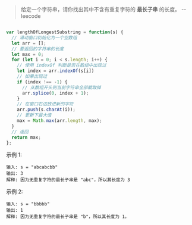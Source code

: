 > 给定一个字符串，请你找出其中不含有重复字符的 **最长子串** 的长度。          --leecode

```javascript

var lengthOfLongestSubstring = function(s) {
  // 滑动窗口初始化为一个空数组
  let arr = [];
  // 要返回的字符串的长度
  let max = 0;
  for (let i = 0; i < s.length; i++) {
    // 使用 indexOf 判断是否在数组中出现过
    let index = arr.indexOf(s[i])
    // 如果出现过
    if (index !== -1) {
      // 从数组开头到当前字符串全部截取掉
      arr.splice(0, index + 1);
    }
    // 在窗口右边放进新的字符
    arr.push(s.charAt(i));
    // 更新下最大值
    max = Math.max(arr.length, max);
  }
  // 返回
  return max;
};
```



示例 1:

```
输入: s = "abcabcbb"
输出: 3 
解释: 因为无重复字符的最长子串是 "abc"，所以其长度为 3
```



示例 2:

```
输入: s = "bbbbb"
输出: 1
解释: 因为无重复字符的最长子串是 "b"，所以其长度为 1。
```

